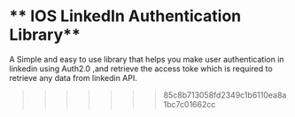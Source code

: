 ** IOS LinkedIn Authentication Library**
===================================
A Simple and easy to use library that helps you make user authentication in linkedin using Auth2.0 ,and retrieve the access toke which is required to retrieve any data from linkedin API.

>>>>>>> 85c8b713058fd2349c1b6110ea8a1bc7c01662cc
